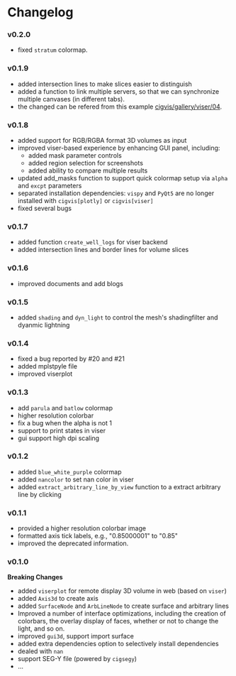 # Changelog


### v0.2.0

- fixed `stratum` colormap.


### v0.1.9

- added intersection lines to make slices easier to distinguish
- added a function to link multiple servers, so that we can synchronize multiple canvases (in different tabs).
- the changed can be refered from this example [cigvis/gallery/viser/04](https://cigvis.readthedocs.io/en/latest/gallery/viser/04_comparison.html#sphx-glr-gallery-viser-04-comparison-py).


### v0.1.8

- added support for RGB/RGBA format 3D volumes as input
- improved viser-based experience by enhancing GUI panel, including:
    - added mask parameter controls
    - added region selection for screenshots
    - added ability to compare multiple results
- updated add_masks function to support quick colormap setup via `alpha` and `excpt` parameters
- separated installation dependencies: `vispy` and `PyQt5` are no longer installed with `cigvis[plotly]` or `cigvis[viser]`
- fixed several bugs


### v0.1.7

- added function `create_well_logs` for viser backend
- added intersection lines and border lines for volume slices


### v0.1.6

- improved documents and add blogs


### v0.1.5

- added `shading` and `dyn_light` to control the mesh's shadingfilter and dyanmic lightning


### v0.1.4

- fixed a bug reported by #20 and #21
- added mplstpyle file
- improved viserplot


### v0.1.3

- add `parula` and `batlow` colormap
- higher resolution colorbar
- fix a bug when the alpha is not 1
- support to print states in viser
- gui support high dpi scaling

### v0.1.2

- added `blue_white_purple` colormap
- added `nancolor` to set nan color in viser
- added `extract_arbitrary_line_by_view` function to a extract arbitrary line by clicking


### v0.1.1

- provided a higher resolution colorbar image
- formatted axis tick labels, e.g., "0.85000001" to "0.85"
- improved the deprecated information.


### v0.1.0

**Breaking Changes**

- added `viserplot` for remote display 3D volume in web (based on `viser`)
- added `Axis3d` to create axis
- added `SurfaceNode` and `ArbLineNode` to create surface and arbitrary lines
- Improved a number of interface optimizations, including the creation of colorbars, the overlay display of faces, whether or not to change the light, and so on.
- improved `gui3d`, support import surface
- added extra dependencies option to selectively install dependencies
- dealed with `nan`
- support SEG-Y file (powered by `cigsegy`)
- ...